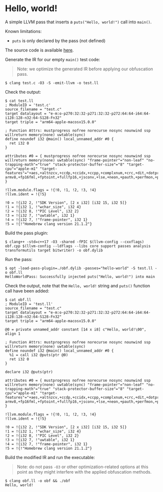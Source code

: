# Hello, world!

A simple LLVM pass that inserts a `puts("Hello, world!")` call into `main()`.

Known limitations:
- `puts` is only declared by the pass (not defined)

The source code is available [here](https://github.com/gemesa/phantom-pass/tree/main/src/0-hello-world).

Generate the IR for our empty `main()` test code:

> Note: we optimize the generated IR before applying our obfuscation pass.

```
$ clang test.c -O3 -S -emit-llvm -o test.ll
```

Check the output:

```
$ cat test.ll
; ModuleID = 'test.c'
source_filename = "test.c"
target datalayout = "e-m:o-p270:32:32-p271:32:32-p272:64:64-i64:64-i128:128-n32:64-S128-Fn32"
target triple = "arm64-apple-macosx15.0.0"

; Function Attrs: mustprogress nofree norecurse nosync nounwind ssp willreturn memory(none) uwtable(sync)
define noundef i32 @main() local_unnamed_addr #0 {
  ret i32 0
}

attributes #0 = { mustprogress nofree norecurse nosync nounwind ssp willreturn memory(none) uwtable(sync) "frame-pointer"="non-leaf" "no-trapping-math"="true" "stack-protector-buffer-size"="8" "target-cpu"="apple-m1" "target-features"="+aes,+altnzcv,+ccdp,+ccidx,+ccpp,+complxnum,+crc,+dit,+dotprod,+flagm,+fp-armv8,+fp16fml,+fptoint,+fullfp16,+jsconv,+lse,+neon,+pauth,+perfmon,+predres,+ras,+rcpc,+rdm,+sb,+sha2,+sha3,+specrestrict,+ssbs,+v8.1a,+v8.2a,+v8.3a,+v8.4a,+v8a" }

!llvm.module.flags = !{!0, !1, !2, !3, !4}
!llvm.ident = !{!5}

!0 = !{i32 2, !"SDK Version", [2 x i32] [i32 15, i32 5]}
!1 = !{i32 1, !"wchar_size", i32 4}
!2 = !{i32 8, !"PIC Level", i32 2}
!3 = !{i32 7, !"uwtable", i32 1}
!4 = !{i32 7, !"frame-pointer", i32 1}
!5 = !{!"Homebrew clang version 21.1.2"}
```

Build the pass plugin:

```
$ clang++ -std=c++17 -O3 -shared -fPIC $(llvm-config --cxxflags) obf.cpp $(llvm-config --ldflags --libs core support passes analysis transformutils target bitwriter) -o obf.dylib
```

Run the pass:

```
$ opt -load-pass-plugin=./obf.dylib -passes="hello-world" -S test.ll -o obf.ll
HelloWorldPass: Successfully injected puts("Hello, world!") into main
```

Check the output, note that the `Hello, world!` string and `puts()` function call have been added:

```
$ cat obf.ll
; ModuleID = 'test.ll'
source_filename = "test.c"
target datalayout = "e-m:o-p270:32:32-p271:32:32-p272:64:64-i64:64-i128:128-n32:64-S128-Fn32"
target triple = "arm64-apple-macosx15.0.0"

@0 = private unnamed_addr constant [14 x i8] c"Hello, world!\00", align 1

; Function Attrs: mustprogress nofree norecurse nosync nounwind ssp willreturn memory(none) uwtable(sync)
define noundef i32 @main() local_unnamed_addr #0 {
  %1 = call i32 @puts(ptr @0)
  ret i32 0
}

declare i32 @puts(ptr)

attributes #0 = { mustprogress nofree norecurse nosync nounwind ssp willreturn memory(none) uwtable(sync) "frame-pointer"="non-leaf" "no-trapping-math"="true" "stack-protector-buffer-size"="8" "target-cpu"="apple-m1" "target-features"="+aes,+altnzcv,+ccdp,+ccidx,+ccpp,+complxnum,+crc,+dit,+dotprod,+flagm,+fp-armv8,+fp16fml,+fptoint,+fullfp16,+jsconv,+lse,+neon,+pauth,+perfmon,+predres,+ras,+rcpc,+rdm,+sb,+sha2,+sha3,+specrestrict,+ssbs,+v8.1a,+v8.2a,+v8.3a,+v8.4a,+v8a" }

!llvm.module.flags = !{!0, !1, !2, !3, !4}
!llvm.ident = !{!5}

!0 = !{i32 2, !"SDK Version", [2 x i32] [i32 15, i32 5]}
!1 = !{i32 1, !"wchar_size", i32 4}
!2 = !{i32 8, !"PIC Level", i32 2}
!3 = !{i32 7, !"uwtable", i32 1}
!4 = !{i32 7, !"frame-pointer", i32 1}
!5 = !{!"Homebrew clang version 21.1.2"}
```

Build the modified IR and run the executable:

> Note: do not pass `-O3` or other optimization-related options at this point as they might interfere with the applied obfuscation methods.

```
$ clang obf.ll -o obf && ./obf
Hello, world!
```
